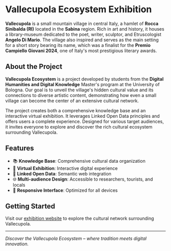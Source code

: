 # Vallecupola Ecosystem Exhibition

**Vallecupola** is a small mountain village in central Italy, a hamlet of **Rocca Sinibalda (RI)** located in the **Sabina** region. Rich in art and history, it houses a library-museum dedicated to the poet, writer, sculptor, and Etruscologist **Angelo Di Mario**. The village also inspired and serves as the main setting for a short story bearing its name, which was a finalist for the **Premio Campiello Giovani 2024**, one of Italy's most prestigious literary awards.

## About the Project

**Vallecupola Ecosystem** is a project developed by students from the **Digital Humanities and Digital Knowledge** Master's program at the University of Bologna. Our goal is to unveil the village's hidden cultural value and its connections to diverse artistic content, demonstrating how even a small village can become the center of an extensive cultural network.

The project creates both a comprehensive knowledge base and an interactive virtual exhibition. It leverages Linked Open Data principles and offers users a complete experience. Designed for various target audiences, it invites everyone to explore and discover the rich cultural ecosystem surrounding Vallecupola.

## Features

- 📚 **Knowledge Base**: Comprehensive cultural data organization
- 🎨 **Virtual Exhibition**: Interactive digital experience
- 🔗 **Linked Open Data**: Semantic web integration
- 🌐 **Multi-audience Design**: Accessible to researchers, tourists, and locals
- 📱 **Responsive Interface**: Optimized for all devices

## Getting Started

Visit our [exhibition website](https://vallecupola-ecosystem.github.io/Exhibition/) to explore the cultural network surrounding Vallecupola.

---

*Discover the Vallecupola Ecosystem – where tradition meets digital innovation.*
